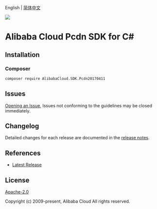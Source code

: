 English | [简体中文](README-CN.md)

![](https://aliyunsdk-pages.alicdn.com/icons/AlibabaCloud.svg)

# Alibaba Cloud Pcdn SDK for C#

## Installation

### Composer

```bash
composer require AlibabaCloud.SDK.Pcdn20170411
```

## Issues

[Opening an Issue](https://github.com/aliyun/alibabacloud-csharp-sdk/issues/new), Issues not conforming to the guidelines may be closed immediately.

## Changelog

Detailed changes for each release are documented in the [release notes](./ChangeLog.md).

## References

* [Latest Release](https://github.com/aliyun/alibabacloud-csharp-sdk/)

## License

[Apache-2.0](http://www.apache.org/licenses/LICENSE-2.0)

Copyright (c) 2009-present, Alibaba Cloud All rights reserved.
